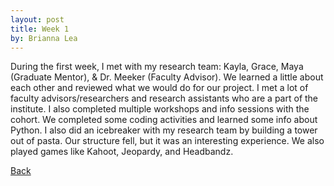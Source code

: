 ```yaml
---
layout: post
title: Week 1
by: Brianna Lea
---
```


During the first week, I met with my research team: Kayla, Grace, Maya (Graduate Mentor), & Dr. Meeker (Faculty Advisor). We learned a little about each other and reviewed what we would do for our project. I met a lot of faculty advisors/researchers and research assistants who are a part of the institute. I also completed multiple workshops and info sessions with the cohort. We completed some coding activities and learned some info about Python. I also did an icebreaker with my research team by building a tower out of pasta. Our structure fell, but it was an interesting experience. We also played games like Kahoot, Jeopardy, and Headbandz. 

[Back](./)
